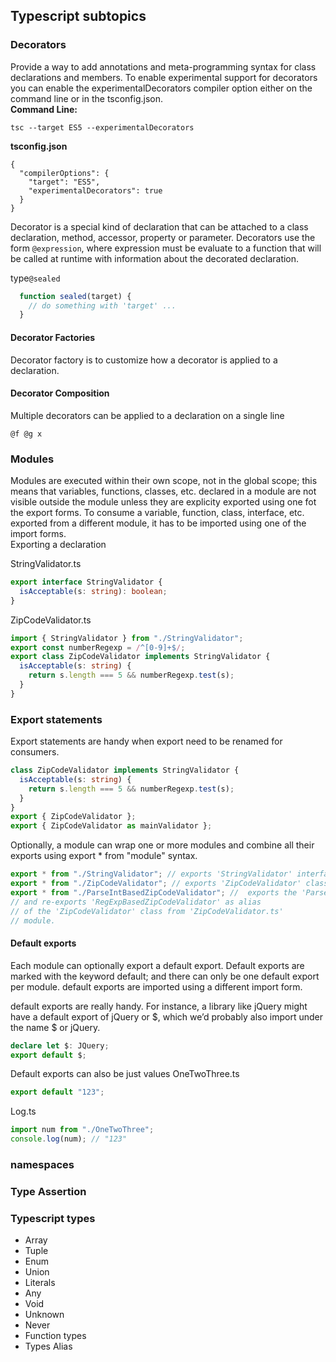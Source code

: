 ## Typescript subtopics

### Decorators
Provide a way to add annotations and meta-programming syntax for class declarations and members. To enable experimental support for decorators you can enable the experimentalDecorators compiler option either on the command line or in the <cod>tsconfig.json</code>. <br>
<b>Command Line:</b>
```
tsc --target ES5 --experimentalDecorators
```
<b>tsconfig.json</b>
```
{
  "compilerOptions": {
    "target": "ES5",
    "experimentalDecorators": true
  }
}
```
Decorator is a special kind of declaration that can be attached to a class declaration, method, accessor, property or parameter. Decorators use the form <code>@expression</code>, where expression must be evaluate to a function that will be called at runtime with information about the decorated declaration. 

type<code>@sealed</code>

```typescript
  function sealed(target) {
    // do something with 'target' ...
  }
```

#### Decorator Factories
Decorator factory is to customize how a decorator is applied to a declaration. 

#### Decorator Composition
Multiple decorators can be applied to a declaration on a single line
```
@f @g x
```

### Modules
Modules are executed within their own scope, not in the global scope; this means that variables, functions, classes, etc. declared in a module are not visible outside the module unless they are explicity exported using one fot the export forms. To consume a variable, function, class, interface, etc. exported from a different module, it has to be imported using one of the import forms.<br>
Exporting a declaration

StringValidator.ts
```typescript
export interface StringValidator {
  isAcceptable(s: string): boolean;
}
```

ZipCodeValidator.ts
```typescript
import { StringValidator } from "./StringValidator";
export const numberRegexp = /^[0-9]+$/;
export class ZipCodeValidator implements StringValidator {
  isAcceptable(s: string) {
    return s.length === 5 && numberRegexp.test(s);
  }
}
```

### Export statements
Export statements are handy when export need to be renamed for consumers.
```typescript
class ZipCodeValidator implements StringValidator {
  isAcceptable(s: string) {
    return s.length === 5 && numberRegexp.test(s);
  }
}
export { ZipCodeValidator };
export { ZipCodeValidator as mainValidator };
```

Optionally, a module can wrap one or more modules and combine all their exports using export * from "module" syntax.
```typescript
export * from "./StringValidator"; // exports 'StringValidator' interface
export * from "./ZipCodeValidator"; // exports 'ZipCodeValidator' class and 'numberRegexp' constant value
export * from "./ParseIntBasedZipCodeValidator"; //  exports the 'ParseIntBasedZipCodeValidator' class
// and re-exports 'RegExpBasedZipCodeValidator' as alias
// of the 'ZipCodeValidator' class from 'ZipCodeValidator.ts'
// module.
```
#### Default exports

Each module can optionally export a default export. Default exports are marked with the keyword default; and there can only be one default export per module. default exports are imported using a different import form.

default exports are really handy. For instance, a library like jQuery might have a default export of jQuery or $, which we’d probably also import under the name $ or jQuery.

```typescript
declare let $: JQuery;
export default $;
```

Default exports can also be just values
OneTwoThree.ts
```typescript
export default "123";
```
Log.ts
```typescript
import num from "./OneTwoThree";
console.log(num); // "123"
```

### namespaces

### Type Assertion

### Typescript types

* Array
* Tuple
* Enum
* Union
* Literals
* Any
* Void
* Unknown 
* Never
* Function types
* Types Alias

